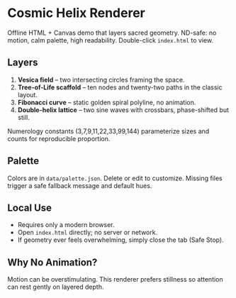 # Cosmic Helix Renderer

Offline HTML + Canvas demo that layers sacred geometry. ND-safe: no motion, calm palette, high readability. Double-click `index.html` to view.

## Layers
1. **Vesica field** – two intersecting circles framing the space.
2. **Tree-of-Life scaffold** – ten nodes and twenty-two paths in the classic layout.
3. **Fibonacci curve** – static golden spiral polyline, no animation.
4. **Double-helix lattice** – two sine waves with crossbars, phase-shifted but still.

Numerology constants (3,7,9,11,22,33,99,144) parameterize sizes and counts for reproducible proportion.

## Palette
Colors are in `data/palette.json`. Delete or edit to customize. Missing files trigger a safe fallback message and default hues.

## Local Use
- Requires only a modern browser.
- Open `index.html` directly; no server or network.
- If geometry ever feels overwhelming, simply close the tab (Safe Stop).

## Why No Animation?
Motion can be overstimulating. This renderer prefers stillness so attention can rest gently on layered depth.
